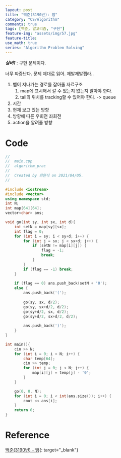 ```yaml
---
layout: post
title: "백준(3190번): 뱀"
category: "CS/Algorithm"
comments: true
tags: [백준, 알고리즘, "구현"]
feature-img: "assets/img/57.jpg"
feature-title:
use_math: true
series: "Algorithm Problem Solving"
---
```


**_실버1_** : 구현 문제이다.


너무 짜증난다. 문제 제대로 읽어. 제발제발젭라..

1. 뱀이 지나가는 경로를 잡아줄 자료구조
   1. map에 표시해서 갈 수 있는지 없는지 알아야 한다.
   2. tail의 위치를 tracking할 수 있어야 한다. -> queue
2. 시간
3. 현재 보고 있는 방향
4. 방향에 따른 우회전 좌회전
5. action을 알려줄 방향

# Code
```c++
//
//  main.cpp
//  algorithm_prac
//
//  Created by 최완식 on 2021/04/05.
//

#include <iostream>
#include <vector>
using namespace std;
int N;
int map[64][64];
vector<char> ans;

void go(int sy, int sx, int d){
    int setN = map[sy][sx];
    int flag = 0;
    for (int i = sy; i < sy+d; i++) {
        for (int j = sx; j < sx+d; j++) {
            if (setN != map[i][j]) {
                flag = -1;
                break;
            }
        }
        if (flag == -1) break;
    }
    
    if (flag == 0) ans.push_back(setN + '0');
    else {
        ans.push_back('(');
        
        go(sy, sx, d/2);
        go(sy, sx+d/2, d/2);
        go(sy+d/2, sx, d/2);
        go(sy+d/2, sx+d/2, d/2);
        
        ans.push_back(')');
    }
}

int main(){
    cin >> N;
    for (int i = 0; i < N; i++) {
        char temp[64];
        cin >> temp;
        for (int j = 0; j < N; j++) {
            map[i][j] = temp[j] - '0';
        }
    }

    go(0, 0, N);
    for (int i = 0; i < int(ans.size()); i++) {
        cout << ans[i];
    }
    return 0;
}


```

# Reference

[백준(3190번) - 뱀](https://www.acmicpc.net/problem/3190){: target="\_blank"}
